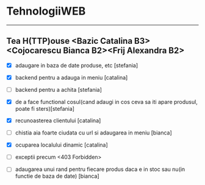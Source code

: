 # TehnologiiWEB
-----------------------

Tea H(TTP)ouse &lt;Bazic Catalina B3>&lt;Cojocarescu Bianca B2>&lt;Frij Alexandra B2>
------------------------

- [x] adaugare in baza de date produse, etc [stefania]
- [x] backend pentru a adauga in meniu [catalina]
- [ ] backend pentru a achita [stefania]
- [x] de a face functional cosul(cand adaugi in cos ceva sa iti apare produsul, poate fi sters)[stefania]
- [x] recunoasterea clientului [catalina]
- [ ] chistia aia foarte ciudata cu url si adaugarea in meniu [bianca]
- [x] ocuparea localului dinamic [catalina]
- [ ] exceptii precum <403 Forbidden>
- [ ] adaugarea unui rand pentru fiecare produs daca e in stoc sau nu(in functie de baza de date) [bianca]

